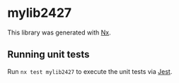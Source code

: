 # mylib2427

This library was generated with [Nx](https://nx.dev).

## Running unit tests

Run `nx test mylib2427` to execute the unit tests via [Jest](https://jestjs.io).
